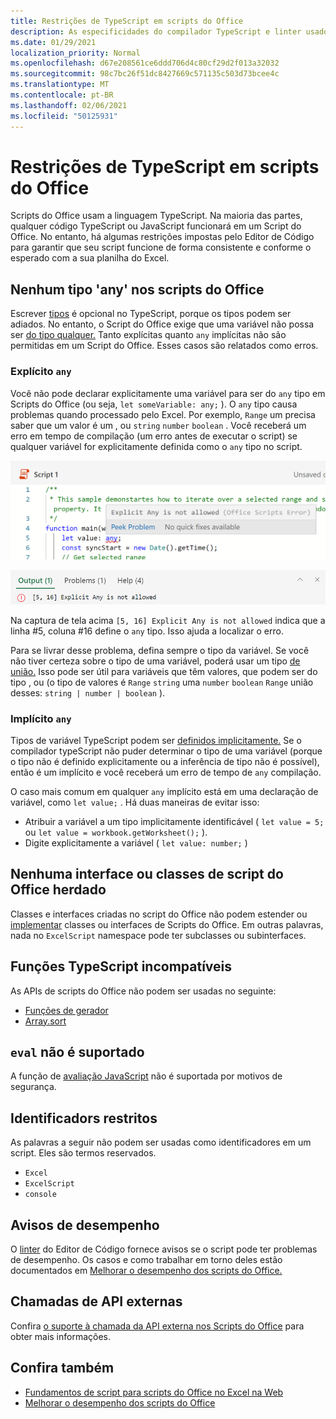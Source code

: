 ```yaml
---
title: Restrições de TypeScript em scripts do Office
description: As especificidades do compilador TypeScript e linter usados pelo Editor de Código de Scripts do Office.
ms.date: 01/29/2021
localization_priority: Normal
ms.openlocfilehash: d67e208561ce6ddd706d4c80cf29d2f013a32032
ms.sourcegitcommit: 98c7bc26f51dc8427669c571135c503d73bcee4c
ms.translationtype: MT
ms.contentlocale: pt-BR
ms.lasthandoff: 02/06/2021
ms.locfileid: "50125931"
---
```

# <a name="typescript-restrictions-in-office-scripts"></a>Restrições de TypeScript em scripts do Office

Scripts do Office usam a linguagem TypeScript. Na maioria das partes, qualquer código TypeScript ou JavaScript funcionará em um Script do Office. No entanto, há algumas restrições impostas pelo Editor de Código para garantir que seu script funcione de forma consistente e conforme o esperado com a sua planilha do Excel.

## <a name="no-any-type-in-office-scripts"></a>Nenhum tipo 'any' nos scripts do Office

Escrever [tipos](https://www.typescriptlang.org/docs/handbook/typescript-in-5-minutes.html) é opcional no TypeScript, porque os tipos podem ser adiados. No entanto, o Script do Office exige que uma variável não possa ser [do tipo qualquer.](https://www.typescriptlang.org/docs/handbook/basic-types.html#any) Tanto explícitas quanto `any` implícitas não são permitidas em um Script do Office. Esses casos são relatados como erros.

### <a name="explicit-any"></a>Explícito `any`

Você não pode declarar explicitamente uma variável para ser do `any` tipo em Scripts do Office (ou seja, `let someVariable: any;` ). O `any` tipo causa problemas quando processado pelo Excel. Por exemplo, `Range` um precisa saber que um valor é um , ou `string` `number` `boolean` . Você receberá um erro em tempo de compilação (um erro antes de executar o script) se qualquer variável for explicitamente definida como o `any` tipo no script.

![A mensagem explícita no texto de foco do editor de código](../images/explicit-any-editor-message.png)

![O erro explícito na janela do console](../images/explicit-any-error-message.png)

Na captura de tela acima `[5, 16] Explicit Any is not allowed` indica que a linha #5, coluna #16 define o `any` tipo. Isso ajuda a localizar o erro.

Para se livrar desse problema, defina sempre o tipo da variável. Se você não tiver certeza sobre o tipo de uma variável, poderá usar um tipo [de união.](https://www.typescriptlang.org/docs/handbook/unions-and-intersections.html) Isso pode ser útil para variáveis que têm valores, que podem ser do tipo , ou (o tipo de valores é `Range` `string` uma `number` `boolean` `Range` união desses: `string | number | boolean` ).

### <a name="implicit-any"></a>Implícito `any`

Tipos de variável TypeScript podem ser [definidos implicitamente.](https://www.typescriptlang.org/docs/handbook/type-inference.html) Se o compilador typeScript não puder determinar o tipo de uma variável (porque o tipo não é definido explicitamente ou a inferência de tipo não é possível), então é um implícito e você receberá um erro de tempo de `any` compilação.

O caso mais comum em qualquer `any` implícito está em uma declaração de variável, como `let value;` . Há duas maneiras de evitar isso:

* Atribuir a variável a um tipo implicitamente identificável ( `let value = 5;` ou `let value = workbook.getWorksheet();` ).
* Digite explicitamente a variável ( `let value: number;` )

## <a name="no-inheriting-office-script-classes-or-interfaces"></a>Nenhuma interface ou classes de script do Office herdado

Classes e interfaces criadas no script do Office não podem estender ou [implementar](https://www.typescriptlang.org/docs/handbook/classes.html#inheritance) classes ou interfaces de Scripts do Office. Em outras palavras, nada no `ExcelScript` namespace pode ter subclasses ou subinterfaces.

## <a name="incompatible-typescript-functions"></a>Funções TypeScript incompatíveis

As APIs de scripts do Office não podem ser usadas no seguinte:

* [Funções de gerador](https://developer.mozilla.org/docs/Web/JavaScript/Guide/Iterators_and_Generators#generator_functions)
* [Array.sort](https://developer.mozilla.org/docs/Web/JavaScript/Reference/Global_Objects/Array/sort)

## <a name="eval-is-not-supported"></a>`eval` não é suportado

A função de [avaliação JavaScript](https://developer.mozilla.org/docs/Web/JavaScript/Reference/Global_Objects/eval) não é suportada por motivos de segurança.

## <a name="restricted-identifers"></a>Identificadors restritos

As palavras a seguir não podem ser usadas como identificadores em um script. Eles são termos reservados.

* `Excel`
* `ExcelScript`
* `console`

## <a name="performance-warnings"></a>Avisos de desempenho

O [linter](https://wikipedia.org/wiki/Lint_(software)) do Editor de Código fornece avisos se o script pode ter problemas de desempenho. Os casos e como trabalhar em torno deles estão documentados em [Melhorar o desempenho dos scripts do Office.](web-client-performance.md)

## <a name="external-api-calls"></a>Chamadas de API externas

Confira [o suporte à chamada da API externa nos Scripts do Office](external-calls.md) para obter mais informações.

## <a name="see-also"></a>Confira também

* [Fundamentos de script para scripts do Office no Excel na Web](scripting-fundamentals.md)
* [Melhorar o desempenho dos scripts do Office](web-client-performance.md)
